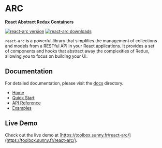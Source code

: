 # ARC

**React Abstract Redux Containers**

[![react-arc version](https://img.shields.io/npm/v/react-arc.svg)](https://www.npmjs.com/package/react-arc) [![react-arc downloads](https://img.shields.io/npm/dm/react-arc.svg)](https://www.npmjs.com/package/react-arc)

`react-arc` is a powerful library that simplifies the management of collections and models from a RESTful API in your React applications. It provides a set of components and hooks that abstract away the complexities of Redux, allowing you to focus on building your UI.

## Documentation

For detailed documentation, please visit the [docs](./docs/Home.md) directory.

*   [Home](./docs/Home.md)
*   [Quick Start](./docs/QuickStart.md)
*   [API Reference](./docs/APIReference.md)
*   [Examples](./docs/Examples.md)

## Live Demo

Check out the live demo at [https://toolbox.sunny.fr/react-arc/](https://toolbox.sunny.fr/react-arc/).